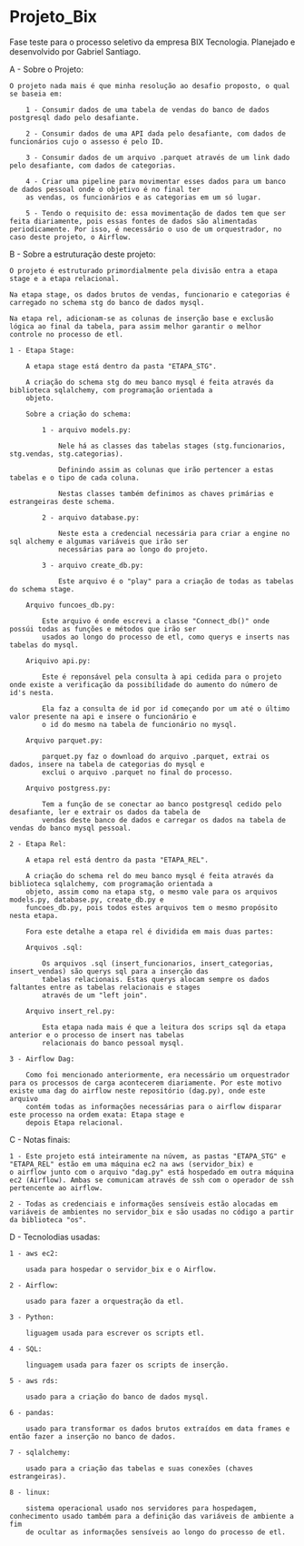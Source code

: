 # Projeto_Bix
Fase teste para o processo seletivo da empresa BIX Tecnologia.
Planejado e desenvolvido por Gabriel Santiago.

A - Sobre o Projeto:

    O projeto nada mais é que minha resolução ao desafio proposto, o qual se baseia em:

        1 - Consumir dados de uma tabela de vendas do banco de dados postgresql dado pelo desafiante.

        2 - Consumir dados de uma API dada pelo desafiante, com dados de funcionários cujo o assesso é pelo ID.

        3 - Consumir dados de um arquivo .parquet através de um link dado pelo desafiante, com dados de categorias.

        4 - Criar uma pipeline para movimentar esses dados para um banco de dados pessoal onde o objetivo é no final ter
        as vendas, os funcionários e as categorias em um só lugar.

        5 - Tendo o requisito de: essa movimentação de dados tem que ser feita diariamente, pois essas fontes de dados são alimentadas periodicamente. Por isso, é necessário o uso de um orquestrador, no caso deste projeto, o Airflow.

B - Sobre a estruturação deste projeto:

    O projeto é estruturado primordialmente pela divisão entra a etapa stage e a etapa relacional.

    Na etapa stage, os dados brutos de vendas, funcionario e categorias é carregado no schema stg do banco de dados mysql.

    Na etapa rel, adicionam-se as colunas de inserção base e exclusão lógica ao final da tabela, para assim melhor garantir o melhor controle no processo de etl.

    1 - Etapa Stage:

        A etapa stage está dentro da pasta "ETAPA_STG".

        A criação do schema stg do meu banco mysql é feita através da biblioteca sqlalchemy, com programação orientada a 
        objeto.

        Sobre a criação do schema:

            1 - arquivo models.py:
                
                Nele há as classes das tabelas stages (stg.funcionarios, stg.vendas, stg.categorias).

                Definindo assim as colunas que irão pertencer a estas tabelas e o tipo de cada coluna.

                Nestas classes também definimos as chaves primárias e estrangeiras deste schema.

            2 - arquivo database.py:

                Neste esta a credencial necessária para criar a engine no sql alchemy e algumas variáveis que irão ser
                necessárias para ao longo do projeto.
            
            3 - arquivo create_db.py:

                Este arquivo é o "play" para a criação de todas as tabelas do schema stage.

        Arquivo funcoes_db.py:

            Este arquivo é onde escrevi a classe "Connect_db()" onde possúi todas as funções e métodos que irão ser
            usados ao longo do processo de etl, como querys e inserts nas tabelas do mysql.

        Ariquivo api.py:

            Este é reponsável pela consulta à api cedida para o projeto onde existe a verificação da possibílidade do aumento do número de id's nesta.

            Ela faz a consulta de id por id começando por um até o último valor presente na api e insere o funcionário e
            o id do mesmo na tabela de funcionário no mysql.

        Arquivo parquet.py:

            parquet.py faz o download do arquivo .parquet, extrai os dados, insere na tabela de categorias do mysql e 
            exclui o arquivo .parquet no final do processo.
        
        Arquivo postgress.py:

            Tem a função de se conectar ao banco postgresql cedido pelo desafiante, ler e extrair os dados da tabela de
            vendas deste banco de dados e carregar os dados na tabela de vendas do banco mysql pessoal.

    2 - Etapa Rel:

        A etapa rel está dentro da pasta "ETAPA_REL".

        A criação do schema rel do meu banco mysql é feita através da biblioteca sqlalchemy, com programação orientada a 
        objeto, assim como na etapa stg, o mesmo vale para os arquivos models.py, database.py, create_db.py e 
        funcoes_db.py, pois todos estes arquivos tem o mesmo propósito nesta etapa.

        Fora este detalhe a etapa rel é dividida em mais duas partes:

        Arquivos .sql:

            Os arquivos .sql (insert_funcionarios, insert_categorias, insert_vendas) são querys sql para a inserção das 
            tabelas relacionais. Estas querys alocam sempre os dados faltantes entre as tabelas relacionais e stages 
            através de um "left join".

        Arquivo insert_rel.py:

            Esta etapa nada mais é que a leitura dos scrips sql da etapa anterior e o processo de insert nas tabelas
            relacionais do banco pessoal mysql.

    3 - Airflow Dag:

        Como foi mencionado anteriormente, era necessário um orquestrador para os processos de carga acontecerem diariamente. Por este motivo existe uma dag do airflow neste repositório (dag.py), onde este arquivo 
        contém todas as informações necessárias para o airflow disparar este processo na ordem exata: Etapa stage e
        depois Etapa relacional.

    
C - Notas finais:

    1 - Este projeto está inteiramente na núvem, as pastas "ETAPA_STG" e "ETAPA_REL" estão em uma máquina ec2 na aws (servidor_bix) e
    o airflow junto com o arquivo "dag.py" está hospedado em outra máquina ec2 (Airflow). Ambas se comunicam através de ssh com o operador de ssh pertencente ao airflow.

    2 - Todas as credenciais e informações sensíveis estão alocadas em variáveis de ambientes no servidor_bix e são usadas no código a partir da biblioteca "os".

D -  Tecnolodias usadas: 

    1 - aws ec2:

        usada para hospedar o servidor_bix e o Airflow.
    
    2 - Airflow:

        usado para fazer a orquestração da etl.

    3 - Python:

        liguagem usada para escrever os scripts etl.

    4 - SQL:

        linguagem usada para fazer os scripts de inserção.
    
    5 - aws rds:

        usado para a criação do banco de dados mysql.

    6 - pandas:

        usado para transformar os dados brutos extraídos em data frames e então fazer a inserção no banco de dados.

    7 - sqlalchemy:

        usado para a criação das tabelas e suas conexões (chaves estrangeiras).

    8 - linux:

        sistema operacional usado nos servidores para hospedagem, conhecimento usado também para a definição das variáveis de ambiente a fim
        de ocultar as informações sensíveis ao longo do processo de etl.
